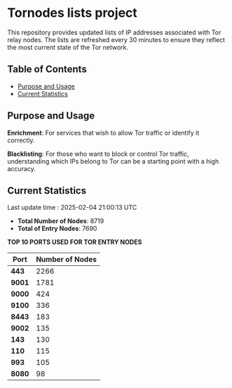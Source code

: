 # Tornodes lists project

This repository provides updated lists of IP addresses associated with Tor relay nodes. The lists are refreshed every 30 minutes to ensure they reflect the most current state of the Tor network.

## Table of Contents

- [Purpose and Usage](#purpose-and-usage)
- [Current Statistics](#current-statistics)


## Purpose and Usage

**Enrichment**: For services that wish to allow Tor traffic or identify it correctly.

**Blacklisting**: For those who want to block or control Tor traffic, understanding which IPs belong to Tor can be a starting point with a high accuracy.

## Current Statistics

Last update time : 2025-02-04 21:00:13 UTC

- **Total Number of Nodes**: 8719
- **Total of Entry Nodes**: 7690

**TOP 10 PORTS USED FOR TOR ENTRY NODES**

| **Port** | **Number of Nodes** |
|------|-----------------|
| **443**   | 2266  |
| **9001**   | 1781  |
| **9000**   | 424  |
| **9100**   | 336  |
| **8443**   | 183  |
| **9002**   | 135  |
| **143**   | 130  |
| **110**   | 115  |
| **993**   | 105  |
| **8080**   | 98  |

